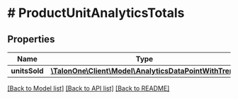 # # ProductUnitAnalyticsTotals

## Properties

Name | Type | Description | Notes
------------ | ------------- | ------------- | -------------
**unitsSold** | [**\TalonOne\Client\Model\AnalyticsDataPointWithTrend**](AnalyticsDataPointWithTrend.md) |  | [optional] 

[[Back to Model list]](../../README.md#documentation-for-models) [[Back to API list]](../../README.md#documentation-for-api-endpoints) [[Back to README]](../../README.md)


